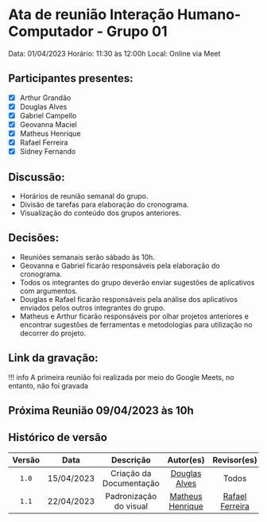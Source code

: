 # Ata de reunião Interação Humano-Computador - Grupo 01

Data: 01/04/2023
Horário: 11:30 às 12:00h
Local: Online via Meet

## Participantes presentes:

- [x] Arthur Grandão
- [x] Douglas Alves
- [x] Gabriel Campello
- [x] Geovanna Maciel
- [x] Matheus Henrique
- [x] Rafael Ferreira
- [x] Sidney Fernando

## Discussão:

- Horários de reunião semanal do grupo.
- Divisão de tarefas para elaboração do cronograma.
- Visualização do conteúdo dos grupos anteriores.

## Decisões:

- Reuniões semanais serão sábado às 10h.
- Geovanna e Gabriel ficarão responsáveis pela elaboração do cronograma.
- Todos os integrantes do grupo deverão enviar sugestões de aplicativos com argumentos.
- Douglas e Rafael ficarão responsáveis pela análise dos aplicativos enviados pelos outros integrantes do grupo.
- Matheus e Arthur ficarão responsáveis por olhar projetos anteriores e encontrar sugestões de ferramentas e metodologias para utilização no decorrer do projeto.

## Link da gravação:

!!! info
    A primeira reunião foi realizada por meio do Google Meets, no entanto, não foi gravada

## Próxima Reunião 09/04/2023 às 10h

## Histórico de versão

| Versão |    Data    |        Descrição        |                    Autor(es)                     |                   Revisor(es)                    |
| :----: | :--------: | :---------------------: | :----------------------------------------------: | :----------------------------------------------: |
| `1.0`  | 15/04/2023 | Criação da Documentação |   [Douglas Alves](https://github.com/dougalvs)   |                      Todos                       |
| `1.1`  | 22/04/2023 | Padronização do visual  | [Matheus Henrique](https://github.com/mathonaut) | [Rafael Ferreira](https://github.com/RafaelCLG0) |
